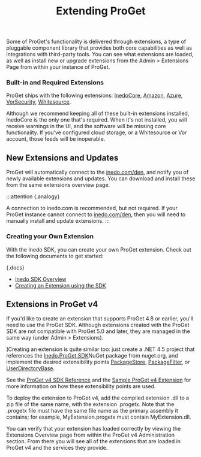 ﻿---
title: Extending ProGet
sequence: 120
keywords: proget, packages
---

Some of ProGet's functionality is delivered through extensions, a type of pluggable component library that provides both core capabilities as well as integrations with third-party tools. You can see what extensions are loaded, as well as install new or upgrade extensions from the Admin > Extensions Page from within your instance of ProGet.

### Built-in and Required Extensions

ProGet ships with the following extensions: [InedoCore](/den/proget/inedocore), [Amazon](/den/proget/amazon), [Azure](/den/proget/azure), [VorSecurity](/den/proget/vorsecurity), [Whitesource](/den/proget/whitesource).

Although we recommend keeping all of these built-in extensions installed, InedoCore is the only one that's required. When it's not installed, you will receive warnings in the UI, and the software will be missing core functionality. If you've configured cloud storage, or a Whitesource or Vor account, those feeds will be inoperable.

## New Extensions and Updates

ProGet will automatically connect to the [inedo.com/den](/den), and notify you of newly available extensions and updates.  You can download and install these from the same extensions overview page.

:::attention {.analogy}

  A connection to inedo.com is recommended, but not required. If your ProGet instance cannot connect to [inedo.com/den](/den), then you will need to manually install and update extensions.
  :::

### Creating your Own Extension

With the Inedo SDK, you can create your own ProGet extension. Check out the following documents to get started:

{.docs}
- [Inedo SDK Overview](/docs/various/inedo-sdk/the-sdk)
- [Creating an Extension using the SDK](/docs/various/inedo-sdk/creating)

## Extensions in ProGet v4

If you'd like to create an extension that supports ProGet 4.8 or earlier, you'll need to use the ProGet SDK. Although extensions created with the ProGet SDK are not compatible with ProGet 5.0 and later, they are managed in the same way (under Admin > Extensions).

]Creating an extension is quite similar too: just create a .NET 4.5 project that references the [Inedo.ProGet.SDK](/packages/Inedo.ProGet.SDK)NuGet package from nuget.org, and implement the desired extensibility points [PackageStore](/support/sdk-reference/proget/Inedo.ProGet.Extensibility.PackageStores/PackageStore), [PackageFilter](/support/sdk-reference/proget/Inedo.ProGet.Extensibility.PackageFilters/PackageFilter), or [UserDirectoryBase](/support/sdk-reference/proget/Inedo.ProGet.Extensibility.UserDirectories/UserDirectoryBase).

See the [ProGet v4 SDK Reference](/support/sdk-reference/proget) and the [Sample ProGet v4 Extension](https://github.com/Inedo/SampleProGetExtension) for more information on how these extensibility points are used.

To deploy the extension to ProGet v4, add the compiled extension .dll to a zip file of the same name, with the extension .progetx. Note that the .progetx file must have the same file name as the primary assembly it contains; for example, MyExtension.progetx must contain MyExtension.dll.

You can verify that your extension has loaded correctly by viewing the Extensions Overview page from within the ProGet v4 Administration section. From there you will see all of the extensions that are loaded in ProGet v4 and the services they provide.
